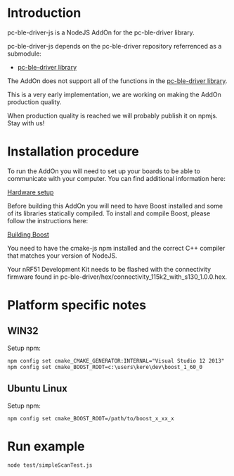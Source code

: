 # Introduction
pc-ble-driver-js is a NodeJS AddOn for the pc-ble-driver library.

pc-ble-driver-js depends on the pc-ble-driver repository referrenced as a submodule:
* [pc-ble-driver  library](https://github.com/NordicSemiconductor/pc-ble-driver)
 

The AddOn does not support all of the functions in the [pc-ble-driver  library](https://github.com/NordicSemiconductor/pc-ble-driver).

This is a very early implementation, we are working on making the AddOn production quality.

When production quality is reached we will probably publish it on npmjs. Stay with us!

# Installation procedure

To run the AddOn you will need to set up your boards to be able to communicate with your computer.
You can find additional information here:

[Hardware setup](https://github.com/NordicSemiconductor/pc-ble-driver/tree/self_contained_driver#hardware-setup)

Before building this AddOn you will need to have Boost installed and some of its libraries statically compiled.
To install and compile Boost, please follow the instructions here:

[Building Boost](https://github.com/NordicSemiconductor/pc-ble-driver/tree/self_contained_driver#building-boost)

You need to have the cmake-js npm installed and the correct C++ compiler that matches your version of NodeJS.

Your nRF51 Development Kit needs to be flashed with the connectivity firmware found in  pc-ble-driver/hex/connectivity_115k2_with_s130_1.0.0.hex.

# Platform specific notes

## WIN32

Setup npm:

```
npm config set cmake_CMAKE_GENERATOR:INTERNAL="Visual Studio 12 2013"
npm config set cmake_BOOST_ROOT=c:\users\kere\dev\boost_1_60_0
```

## Ubuntu Linux

Setup npm:

```
npm config set cmake_BOOST_ROOT=/path/to/boost_x_xx_x
```

# Run example

```
node test/simpleScanTest.js
```
